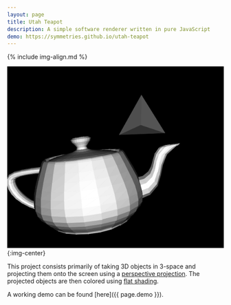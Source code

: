 ```yaml
---
layout: page
title: Utah Teapot
description: A simple software renderer written in pure JavaScript
demo: https://symmetries.github.io/utah-teapot
---
```


{% include img-align.md %} 

![demo image](\images\utah-teapot\utah-teapot.png)
{:img-center}

This project consists primarily of taking 3D objects in 3-space and
projecting them onto the screen using a
[perspective projection](https://en.wikipedia.org/wiki/3D_projection#Perspective_projection).
The projected objects are then colored using
[flat shading](https://en.wikipedia.org/wiki/Shading#Flat_shading).

A working demo can be found [here]({{ page.demo }}).

